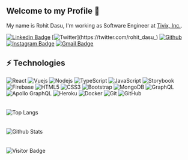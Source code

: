 ## Welcome to my Profile 🙏

My name is Rohit Dasu, I'm working as Software Engineer at [Tivix, Inc.](https://tivix.com/). 

[![Linkedin Badge](https://img.shields.io/badge/-rohitdasu-blue?style=flat-square&logo=Linkedin&logoColor=white&link=https://www.linkedin.com/in/rohit-dasu/)](https://www.linkedin.com/in/rohit-dasu/)
[![Twitter](https://img.shields.io/badge/-twitter-blue?style=flat-square&logo=twitter&logoColor=white&link=https://twitter.com/rohit_dasu_)](https://twitter.com/rohit_dasu_)
[![Github](https://img.shields.io/badge/-github-black?style=flat-square&logo=github&logoColor=white&link=https://github.com/rohitdasu)](https://github.com/rohitdasu)
[![Instagram Badge](https://img.shields.io/badge/-ro.h.i.t_._-red?style=flat-square&logo=instagram&logoColor=white&link=https://instagram.com/ro.h.i.t_._/)](https://instagram.com/ro.h.i.t_._)
[![Gmail Badge](https://img.shields.io/badge/-dasurohit123@gmail.com-c14438?style=flat-square&logo=Gmail&logoColor=white&link=mailto:dasurohit123@gmail.com)](mailto:dasurohit123@gmail.com)

## ⚡ Technologies

![React](https://img.shields.io/badge/-React-black?style=flat-square&logo=react)
![Vuejs](https://img.shields.io/badge/-Vuejs-black?style=flat-square&logo=vue.js)
![Nodejs](https://img.shields.io/badge/-Nodejs-black?style=flat-square&logo=Node.js)
![TypeScript](https://img.shields.io/badge/-TypeScript-pink?style=flat-square&logo=typescript)
![JavaScript](https://img.shields.io/badge/-JavaScript-black?style=flat-square&logo=javascript)
![Storybook](https://img.shields.io/badge/-Storybook-pink?style=flat-square&logo=storybook)
![Firebase](https://img.shields.io/badge/-firebase-blue?style=flat-square&logo=firebase)
![HTML5](https://img.shields.io/badge/-HTML5-E34F26?style=flat-square&logo=html5&logoColor=white)
![CSS3](https://img.shields.io/badge/-CSS3-1572B6?style=flat-square&logo=css3)
![Bootstrap](https://img.shields.io/badge/-Bootstrap-563D7C?style=flat-square&logo=bootstrap)
![MongoDB](https://img.shields.io/badge/-MongoDB-black?style=flat-square&logo=mongodb)
![GraphQL](https://img.shields.io/badge/-GraphQL-E10098?style=flat-square&logo=graphql)
![Apollo GraphQL](https://img.shields.io/badge/-Apollo%20GraphQL-311C87?style=flat-square&logo=apollo-graphql)
![Heroku](https://img.shields.io/badge/-Heroku-430098?style=flat-square&logo=heroku)
![Docker](https://img.shields.io/badge/-Docker-black?style=flat-square&logo=docker)
![Git](https://img.shields.io/badge/-Git-black?style=flat-square&logo=git)
![GitHub](https://img.shields.io/badge/-GitHub-181717?style=flat-square&logo=github)
<br><br><br>
![Top Langs](https://github-readme-stats.vercel.app/api/top-langs/?username=rohitdasu&hide=TeX&layout=compact)
<br><br><br>
![Github Stats](https://github-readme-stats.vercel.app/api?username=rohitdasu&count_private=true&show_icons=true&include_all_commits=true)
<br><br><br>
![Visitor Badge](https://visitor-badge.laobi.icu/badge?page_id=rohitdasu)
